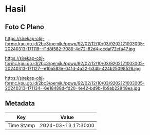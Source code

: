 # Hasil

## Foto C Plano

https://sirekap-obj-formc.kpu.go.id/2bc3/pemilu/ppwp/92/02/12/10/03/9202121003005-20240313-171119--f1d8f582-7089-4d72-82d4-ccdaf72cfa47.jpg

https://sirekap-obj-formc.kpu.go.id/2bc3/pemilu/ppwp/92/02/12/10/03/9202121003005-20240313-171127--e10a583e-041d-4a22-b34b-424b25098526.jpg

https://sirekap-obj-formc.kpu.go.id/2bc3/pemilu/ppwp/92/02/12/10/03/9202121003005-20240313-171134--6e18488d-fd20-4e42-bd9b-1b9ab22848ea.jpg


## Metadata

| Key        | Value               |
| ---------- | ------------------- |
| Time Stamp | 2024-03-13 17:30:00 |



